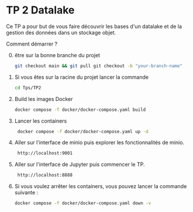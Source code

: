 # TP 2 Datalake


Ce TP a pour but de vous faire découvrir les bases d'un datalake et de la gestion des données dans un stockage objet.

Comment démarrer ?

0. être sur la bonne branche du projet
   ```bash
   git checkout main && git pull git checkout -b "your-branch-name"
   ```

1. Si vous êtes sur la racine du projet lancer la commande
   ```bash
   cd Tps/TP2
   ```
   
2. Build les images Docker
   ```bash
   docker compose -f docker/docker-compose.yaml build
   ```
   
3. Lancer les containers
   ```bash
    docker compose -f docker/docker-compose.yaml up -d
    ```
4. Aller sur l'interface de minio puis explorer les fonctionnalités de minio.
   ```bash
    http://localhost:9001
    ```
5. Aller sur l'interface de Jupyter puis commencer le TP.
   ```bash
    http://localhost:8888
    ```

6. Si vous voulez arrêter les containers, vous pouvez lancer la commande suivante :
   ```bash
   docker compose -f docker/docker-compose.yaml down -v
   ```
